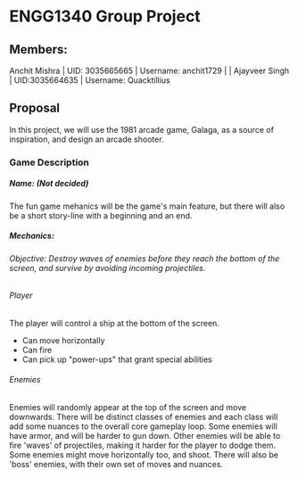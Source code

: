 # ENGG1340 Group Project

## Members:

Anchit Mishra | UID: 3035665665 | Username: anchit1729 | | 
Ajayveer Singh | UID:3035664635 | Username: Quacktillius

## Proposal

In this project, we will use the 1981 arcade game, Galaga, as a source of inspiration, and design an arcade shooter.

### Game Description
##### Name: (Not decided)
The fun game mehanics will be the game's main feature, but there will also be a short story-line with a beginning and an end.
##### Mechanics: 

###### Objective: Destroy waves of enemies before they reach the bottom of the screen, and survive by avoiding incoming projectiles.

###### Player
The player will control a ship at the bottom of the screen.
* Can move horizontally
* Can fire
* Can pick up "power-ups" that grant special abilities

###### Enemies
Enemies will randomly appear at the top of the screen and move downwards. There will be distinct classes of enemies and each class will add some nuances to the overall core gameplay loop.
Some enemies will have armor, and will be harder to gun down.
Other enemies will be able to fire 'waves' of projectiles, making it harder for the player to dodge them.
Some enemies might move horizontally too, and shoot.
There will also be 'boss' enemies, with their own set of moves and nuances.
